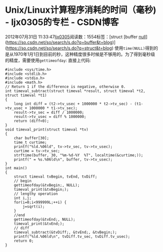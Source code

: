 # Unix/Linux计算程序消耗的时间（毫秒) - ljx0305的专栏 - CSDN博客
2012年07月31日 11:33:47[ljx0305](https://me.csdn.net/ljx0305)阅读数：1554标签：[struct																[buffer																[null](https://so.csdn.net/so/search/s.do?q=null&t=blog)](https://so.csdn.net/so/search/s.do?q=buffer&t=blog)](https://so.csdn.net/so/search/s.do?q=struct&t=blog)
使用`time(NULL)`得到的是从1970年1月1日到目前的秒，这种精度很多时候是不够用的。为了得到毫秒级的精度，需要使用`gettimeofday`:
直接上代码:
```
#include <sys/time.h>
#include <stdlib.h>
#include <stdio.h>
#include <math.h>
// Return 1 if the difference is negative, otherwise 0.  
int timeval_subtract(struct timeval *result, struct timeval *t2, struct timeval *t1)
{
    long int diff = (t2->tv_usec + 1000000 * t2->tv_sec) - (t1->tv_usec + 1000000 * t1->tv_sec);
    result->tv_sec = diff / 1000000;
    result->tv_usec = diff % 1000000;
    return (diff<0);
}
void timeval_print(struct timeval *tv)
{
    char buffer[30];
    time_t curtime;
    printf("%ld.%06ld", tv->tv_sec, tv->tv_usec);
    curtime = tv->tv_sec;
    strftime(buffer, 30, "%m-%d-%Y  %T", localtime(&curtime;));
    printf(" = %s.%06ld\n", buffer, tv->tv_usec);
}
int main()
{
    struct timeval tvBegin, tvEnd, tvDiff;
    // begin
    gettimeofday(&tvBegin;, NULL);
    timeval_print(&tvBegin;);
    // lengthy operation
    int i,j;
    for(i=0;i<999999L;++i) {
        j=sqrt(i);
    }
    //end
    gettimeofday(&tvEnd;, NULL);
    timeval_print(&tvEnd;);
    // diff
    timeval_subtract(&tvDiff;, &tvEnd;, &tvBegin;);
    printf("%ld.%06ld\n", tvDiff.tv_sec, tvDiff.tv_usec);
    return 0;
}
```
